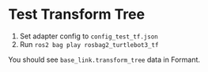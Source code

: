 # Test Transform Tree

1. Set adapter config to `config_test_tf.json`
2. Run `ros2 bag play rosbag2_turtlebot3_tf`

You should see `base_link.transform_tree` data in Formant.
